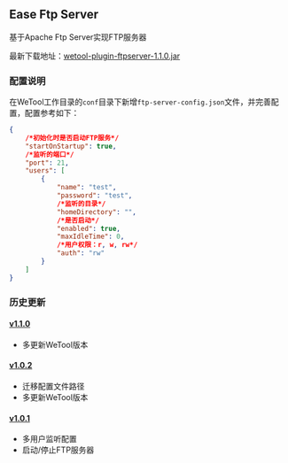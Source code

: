 ## Ease Ftp Server

基于Apache Ftp Server实现FTP服务器

最新下载地址：[wetool-plugin-ftpserver-1.1.0.jar](http://share.qiniu.segocat.com/tool/wetool/plugin/wetool-plugin-ftpserver-1.1.0.jar)

### 配置说明

在WeTool工作目录的`conf`目录下新增`ftp-server-config.json`文件，并完善配置，配置参考如下：

```json
{
    /*初始化时是否启动FTP服务*/
    "startOnStartup": true,
    /*监听的端口*/
    "port": 21,
    "users": [
        {
            "name": "test",
            "password": "test",
            /*监听的目录*/
            "homeDirectory": "",
            /*是否启动*/
            "enabled": true,
            "maxIdleTime": 0,
            /*用户权限：r, w, rw*/
            "auth": "rw"
        }
    ]
}
```

### 历史更新

#### [v1.1.0](http://share.qiniu.segocat.com/tool/wetool/plugin/wetool-plugin-ftpserver-1.1.0.jar)

- 多更新WeTool版本

#### [v1.0.2](http://share.qiniu.segocat.com/tool/wetool/plugin/wetool-plugin-ftpserver-1.0.2.jar)

- 迁移配置文件路径
- 多更新WeTool版本

#### [v1.0.1](http://share.qiniu.segocat.com/tool/wetool/plugin/wetool-plugin-ftpserver-1.0.1.jar)

- 多用户监听配置
- 启动/停止FTP服务器
